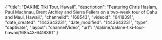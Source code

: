 {
    "title": "DAKINE Tiki Tour, Hawaii",
    "description": "Featuring Chris Haslam, Paul Machnau, Brent Atchley and Sierra Fellers on a two-week tour of Oahu and Maui, Hawaii.",
    "channelid": "168543",
    "videoid": "6418391",
    "date_created": "1443643231",
    "date_modified": "1443643231",
    "type": "captivate",
    "layout": "channelVideo",
    "url": "\/dakine\/dakine-tiki-tour-hawaii\/168543-6418391"
}